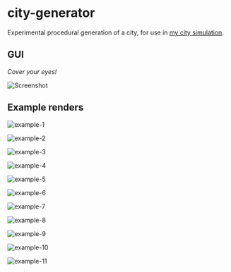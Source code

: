 # city-generator
Experimental procedural generation of a city, for use in [my city simulation](https://github.com/DomWilliams0/well-designed-simulation).

## GUI

*Cover your eyes!*

![Screenshot](images/gui.png)

## Example renders
![example-1](images/example-1.png)

![example-2](images/example-2.png)

![example-3](images/example-3.png)

![example-4](images/example-4.png)

![example-5](images/example-5.png)

![example-6](images/example-6.png)

![example-7](images/example-7.png)

![example-8](images/example-8.png)

![example-9](images/example-9.png)

![example-10](images/example-10.png)

![example-11](images/example-11.png)
